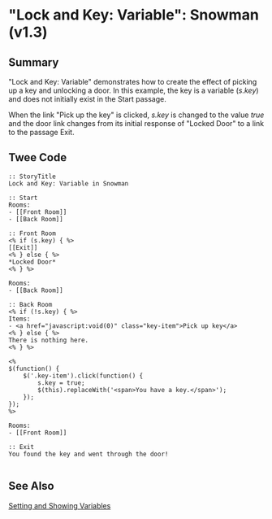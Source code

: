# "Lock and Key: Variable": Snowman (v1.3)

## Summary

"Lock and Key: Variable" demonstrates how to create the effect of picking up a key and unlocking a door. In this example, the key is a variable (*s.key*) and does not initially exist in the Start passage.

When the link "Pick up the key" is clicked, *s.key* is changed to the value *true* and the door link changes from its initial response of "Locked Door" to a link to the passage Exit.

## Twee Code

```
:: StoryTitle
Lock and Key: Variable in Snowman

:: Start
Rooms:
- [[Front Room]]
- [[Back Room]]

:: Front Room
<% if (s.key) { %>
[[Exit]]
<% } else { %>
*Locked Door*
<% } %>

Rooms:
- [[Back Room]]

:: Back Room
<% if (!s.key) { %>
Items:
- <a href="javascript:void(0)" class="key-item">Pick up key</a>
<% } else { %>
There is nothing here.
<% } %>

<%
$(function() {
	$('.key-item').click(function() {
		s.key = true;
		$(this).replaceWith('<span>You have a key.</span>');
	});
});
%>

Rooms:
- [[Front Room]]

:: Exit
You found the key and went through the door!


```

## See Also

[Setting and Showing Variables](../../settingandshowing/snowman/snowman_settingandshowing.md)
